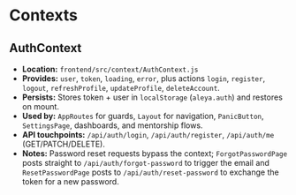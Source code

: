 # Contexts

## AuthContext
- **Location:** `frontend/src/context/AuthContext.js`
- **Provides:** `user`, `token`, `loading`, `error`, plus actions `login`, `register`, `logout`, `refreshProfile`, `updateProfile`, `deleteAccount`.
- **Persists:** Stores token + user in `localStorage` (`aleya.auth`) and restores on mount.
- **Used by:** `AppRoutes` for guards, `Layout` for navigation, `PanicButton`, `SettingsPage`, dashboards, and mentorship flows.
- **API touchpoints:** `/api/auth/login`, `/api/auth/register`, `/api/auth/me` (GET/PATCH/DELETE).
- **Notes:** Password reset requests bypass the context; `ForgotPasswordPage` posts straight to `/api/auth/forgot-password` to trigger the email and `ResetPasswordPage` posts to `/api/auth/reset-password` to exchange the token for a new password.
